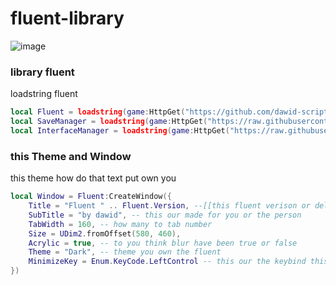 # fluent-library
![image](https://forgenet.gitbook.io/~gitbook/image?url=https%3A%2F%2F1481849050-files.gitbook.io%2F%7E%2Ffiles%2Fv0%2Fb%2Fgitbook-x-prod.appspot.com%2Fo%2Fspaces%252FqTYspa6M7hcHjeBMoysI%252Fuploads%252FDgmBN3trLINFncdvGN99%252Flogodark.png%3Falt%3Dmedia%26token%3Dcd8430d9-e0d2-4d17-8f18-0d9fb33bbeba&width=400&dpr=3&quality=100&sign=90acdcc4&sv=2)
### library fluent
loadstring fluent
```lua
local Fluent = loadstring(game:HttpGet("https://github.com/dawid-scripts/Fluent/releases/latest/download/main.lua"))()
local SaveManager = loadstring(game:HttpGet("https://raw.githubusercontent.com/dawid-scripts/Fluent/master/Addons/SaveManager.lua"))()
local InterfaceManager = loadstring(game:HttpGet("https://raw.githubusercontent.com/dawid-scripts/Fluent/master/Addons/InterfaceManager.lua"))()
```
### this Theme and Window
this theme how do that text put own you
```lua
local Window = Fluent:CreateWindow({
    Title = "Fluent " .. Fluent.Version, --[[this fluent verison or deleted]] --[[one the title put name you own]]
    SubTitle = "by dawid", -- this our made for you or the person
    TabWidth = 160, -- how many to tab number
    Size = UDim2.fromOffset(580, 460),
    Acrylic = true, -- to you think blur have been true or false
    Theme = "Dark", -- theme you own the fluent
    MinimizeKey = Enum.KeyCode.LeftControl -- this our the keybind this you PC
})
```
